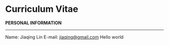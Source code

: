 # Curriculum Vitae

**PERSONAL INFORMATION**
* * *
Name: Jiaqing Lin
E-mail: jiaqing@gmail.com
Hello world